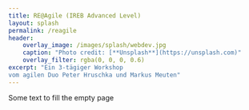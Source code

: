 ```yaml
---
title: RE@Agile (IREB Advanced Level)
layout: splash
permalink: /reagile
header:
    overlay_image: /images/splash/webdev.jpg
    caption: "Photo credit: [**Unsplash**](https://unsplash.com)"
    overlay_filter: rgba(0, 0, 0, 0.6)
excerpt: "Ein 3-tägiger Workshop
vom agilen Duo Peter Hruschka und Markus Meuten"
---
```


Some text to fill the empty page